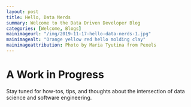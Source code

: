 ```yaml
---
layout: post
title: Hello, Data Nerds
summary: Welcome to the Data Driven Developer Blog  
categories: [Welcome, Blogs]
mainimageurl: "/img/2019-11-17-hello-data-nerds-1.jpg"
mainimagealt: "Orange yellow red hello molding clay"
mainimageattribution: Photo by Maria Tyutina from Pexels
---
```


<h1 class="h5">A Work in Progress</h1> 

Stay tuned for how-tos, tips, and thoughts about the intersection of data science and software engineering.  